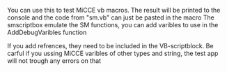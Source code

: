 You can use this to test MiCCE vb macros.
The result will be printed to the console and the code from "sm.vb" can just be pasted in the macro
The smscriptbox emulate the SM functions, you can add varibles to use in the AddDebugVaribles function 

If you add refrences, they need to be included in the VB-scriptblock. Be carful if you ussing MiCCE varibles of other types and string, the test app will not trough any errors on that
